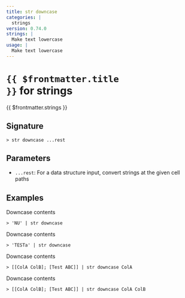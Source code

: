 ```yaml
---
title: str downcase
categories: |
  strings
version: 0.74.0
strings: |
  Make text lowercase
usage: |
  Make text lowercase
---
```


# <code>{{ $frontmatter.title }}</code> for strings

<div class='command-title'>{{ $frontmatter.strings }}</div>

## Signature

```> str downcase ...rest```

## Parameters

 -  `...rest`: For a data structure input, convert strings at the given cell paths

## Examples

Downcase contents
```shell
> 'NU' | str downcase
```

Downcase contents
```shell
> 'TESTa' | str downcase
```

Downcase contents
```shell
> [[ColA ColB]; [Test ABC]] | str downcase ColA
```

Downcase contents
```shell
> [[ColA ColB]; [Test ABC]] | str downcase ColA ColB
```

